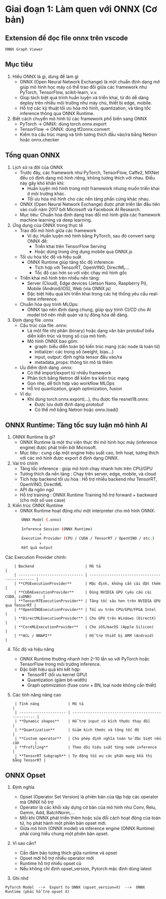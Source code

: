 # Giai đoạn 1: Làm quen với ONNX (Cơ bản)
## Extension để đọc file onnx trên vscode

```
ONNX Graph Viewer
```
## Mục tiêu
1. Hiểu ONNX là gì, dùng để làm gì
    - ONNX (Open Neural Network Exchange) là một chuẩn định dạng mở giúp mô hình học máy có thể trao đổi giữa các framework như PyTorch, TensorFlow, scikit-learn, v.v.
    - Giúp tách biệt quá trình huấn luyện và triển khai, từ đó dễ dàng deploy trên nhiều môi trường như máy chủ, thiết bị edge, mobile.
    - Hỗ trợ các kỹ thuật tối ưu hóa mô hình, quantization, và tăng tốc inference thông qua ONNX Runtime.
2. Biết cách chuyển mô hình từ các framework phổ biến sang ONNX
    - PyTorch → ONNX: dùng torch.onnx.export
    - TensorFlow → ONNX: dùng tf2onnx.convert
    - Kiểm tra cấu trúc mạng và tính tương thích đầu vào/ra bằng Netron hoặc onnx.checker
## Tổng quan ONNX
1. Lịch sử ra đời của ONNX
    - Trước đây, các framework như PyTorch, TensorFlow, Caffe2, MXNet đều có định dạng mô hình riêng, không tương thích với nhau. Điều này gây khó khăn khi:
        - Huấn luyện mô hình trong một framework nhưng muốn triển khai ở môi trường khác.
        - Tối ưu hóa mô hình cho các nền tảng phần cứng khác nhau.
    - ONNX (Open Neural Network Exchange) được phát triển lần đầu tiên vào cuối năm 2017 bởi Microsoft và Facebook AI Research.
    - Mục tiêu: Chuẩn hóa định dạng trao đổi mô hình giữa các framework machine learning và deep learning.
2. Ứng dụng của ONNX trong thực tế
    - Trao đổi mô hình giữa các framework
        - Ví dụ: Huấn luyện mô hình bằng PyTorch, sau đó convert sang ONNX để:
            - Triển khai trên TensorFlow Serving
            - Hoặc dùng trong ứng dụng mobile qua ONNX.js
    - Tối ưu hóa tốc độ và hiệu suất
        - ONNX Runtime giúp tăng tốc độ inference:
            - Tích hợp với TensorRT, OpenVINO, DirectML...
            - Tốc độ cao hơn so với việc chạy mô hình gốc
    - Triển khai mô hình trên nhiều nền tảng:
        - Server (Cloud), Edge devices (Jetson Nano, Raspberry Pi), Mobile (Android/iOS), Web (via ONNX.js)
        - Đặc biệt hiệu quả khi triển khai trong các hệ thống yêu cầu real-time inference.
    - Chuẩn hóa quy trình MLOps:
        - ONNX tạo nên định dạng chung, giúp quy trình CI/CD cho AI model trở nên nhất quán và tự động hóa dễ dàng.
3.  Định dạng file .onnx
    - Cấu trúc của file .onnx:
        - Là một file nhị phân (binary) hoặc dạng văn bản protobuf biểu diễn kiến trúc và trọng số của mô hình.
        - Mô hình ONNX bao gồm:
            - graph: biểu diễn toàn bộ kiến trúc mạng (các node là toán tử)
            - initializer: các trọng số (weight, bias...)
            - input, output: định nghĩa tensor đầu vào/ra
            - metadata_props: thông tin mô tả thêm
    -  Ưu điểm định dạng .onnx:
        - Có thể import/export từ nhiều framework
        - Phân tích bằng Netron để kiểm tra kiến trúc mạng
        - Gọn nhẹ, dễ tích hợp vào workflow MLOps
        - Hỗ trợ quantization, graph optimization, fusion
    - Ví dụ: 
        - Khi dùng torch.onnx.export(...), thu được file resnet18.onnx:
            - Được lưu dưới định dạng protobuf
            - Có thể mở bằng Netron hoặc onnx.load()
## ONNX Runtime: Tăng tốc suy luận mô hình AI
1. ONNX Runtime là gì?
    - ONNX Runtime là một thư viện thực thi mô hình học máy (inference engine) được phát triển bởi Microsoft. 
    - Mục tiêu : cung cấp một engine hiệu suất cao, linh hoạt, tương thích với các mô hình được export ở định dạng ONNX.
2. Vai trò chính
    - Tăng tốc inference : giúp mô hình chạy nhanh hơn trên CPU/GPU
    - Tương thích đa nền tảng : 	Chạy trên server, edge, mobile, và cloud
    - Tích hợp backend tối ưu hóa : Hỗ trợ nhiều backend như TensorRT, OpenVINO, DirectML
    - API đa ngôn ngữ
    - Hỗ trợ training : ONNX Runtime Training hỗ trợ forward + backward (cho một số use case)
3. Kiến trúc ONNX Runtime
    - ONNX Runtime hoạt động như một interpreter cho mô hình ONNX:
    ```bash
        ONNX Model (.onnx)
                ↓
        Inference Session (ONNX Runtime)
                ↓
        Execution Provider (CPU / CUDA / TensorRT / OpenVINO / etc.)
                ↓
        Kết quả output
Các Execution Provider chính:

        | Backend                       | Mô tả                                         |
        | ----------------------------- | --------------------------------------------- |
        | **CPUExecutionProvider**      | Mặc định, không cần cài đặt thêm              |
        | **CUDAExecutionProvider**     | Dùng NVIDIA GPU (yêu cầu cài CUDA, cuDNN)     |
        | **TensorRTExecutionProvider** | Tăng tốc sâu hơn trên NVIDIA GPU qua TensorRT |
        | **OpenVINOExecutionProvider** | Tối ưu trên CPU/GPU/FPGA Intel                |
        | **DirectMLExecutionProvider** | Cho GPU trên Windows (DirectX)                |
        | **CoreMLExecutionProvider**   | Cho iOS/macOS (Apple Silicon)                 |
        | **ACL / NNAPI**               | Hỗ trợ thiết bị ARM (Android)                 |
        
4. Tốc độ và hiệu năng
    - ONNX Runtime thường nhanh hơn 2–10 lần so với PyTorch hoặc TensorFlow trong môi trường inference.
    - Đặc biệt hiệu quả khi kết hợp:
        - TensorRT (tối ưu kernel GPU)
        - Quantization (giảm bit-width)
        - Graph optimization (fuse conv + BN, loại node không cần thiết)
5. Các tính năng nâng cao

        | Tính năng             | Mô tả                                              |
        | --------------------- | -------------------------------------------------- |
        | **Dynamic shapes**    | Hỗ trợ input có kích thước thay đổi                |
        | **Quantization**      | Giảm kích thước và tăng tốc độ                     |
        | **Custom operator**   | Cho phép định nghĩa toán tử đặc biệt nếu cần       |
        | **Profiling**         | Theo dõi hiệu suất từng node inference             |
        | **TensorRT Subgraph** | Tự động tối ưu các phần mạng khả thi bằng TensorRT |

## ONNX Opset	
1. Định nghĩa
    - Opset (Operator Set Version) là phiên bản của tập hợp các operator  mà ONNX hỗ trợ
    - Operator là các khối xây dựng cơ bản của mô hình như Conv, Relu, Gemm, Add, BatchNorm,...
    - Mỗi khi ONNX phát triển thêm hoặc sửa đổi cách hoạt động của toán tử, họ phát hành một phiên bản opset mới.
    - Giữa mô hình (ONNX model) và inference engine (ONNX Runtime) phải cùng hiểu chung một phiên bản opset.
2. Vì sao cần?
    - Cần đảm bảo tương thích giữa runtime và opset
    - Opset mới hỗ trợ nhiều operator mới
    - Runtime hỗ trợ nhiều opset cũ
    - Nếu không chỉ định opset_version, Pytorch mặc định dùng latest

3. Ghi nhớ

```
PyTorch Model  -->  Export to ONNX (opset_version=X)  -->  ONNX Runtime (phải hỗ trợ opset X)
```
